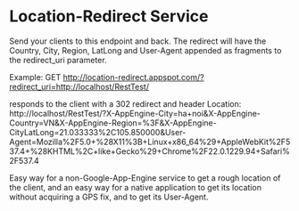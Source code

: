 Location-Redirect Service
=====================
Send your clients to this endpoint and back.
The redirect will have the Country, City, Region, LatLong and User-Agent appended as fragments to the
redirect_uri parameter.

Example:
    GET http://location-redirect.appspot.com/?redirect_uri=http://localhost/RestTest/

responds to the client with a 302 redirect and header
    Location: http://localhost/RestTest/?X-AppEngine-City=ha+noi&X-AppEngine-Country=VN&X-AppEngine-Region=%3F&X-AppEngine-CityLatLong=21.033333%2C105.850000&User-Agent=Mozilla%2F5.0+%28X11%3B+Linux+x86_64%29+AppleWebKit%2F537.4+%28KHTML%2C+like+Gecko%29+Chrome%2F22.0.1229.94+Safari%2F537.4

Easy way for a non-Google-App-Engine service to get a rough location of the client, and an
easy way for a native application to get its location without acquiring a GPS fix, and to get its User-Agent.

